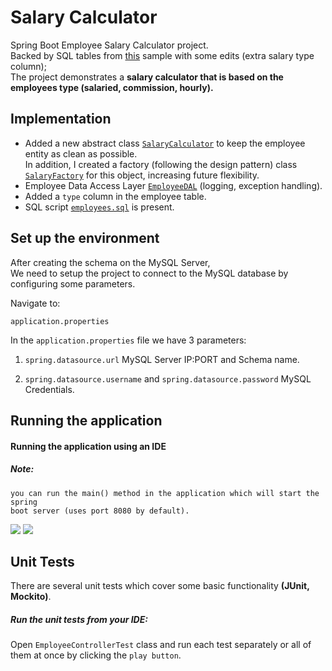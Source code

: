 # Salary Calculator

Spring Boot Employee Salary Calculator project.       
Backed by SQL tables from [this](https://dev.mysql.com/doc/employee/en/sakila-structure.html) sample with some edits (extra salary type column);  
The project demonstrates a **salary calculator that is based on the employees type (salaried, commission, hourly).**

## Implementation
- Added a new abstract class [`SalaryCalculator`](src/main/java/lv/polarisit/salarycalc/entities/salaries/SalaryCalculator.java) to keep the employee entity as clean as possible.  
In addition, I created a factory (following the design pattern) class [`SalaryFactory`](src/main/java/lv/polarisit/salarycalc/entities/salaries/SalaryFactory.java) for this object, increasing future flexibility.
- Employee Data Access Layer [`EmployeeDAL`](src/main/java/lv/polarisit/salarycalc/dal/EmployeeDAL.java) (logging, exception handling).
- Added a `type` column in the employee table.
- SQL script [`employees.sql`](employees.sql) is present.

## Set up the environment

After creating the schema on the MySQL Server,  
We need to setup the project to connect to the MySQL database by configuring some parameters.  

Navigate to:

`application.properties`

In the `application.properties` file we have 3 parameters:

1. `spring.datasource.url`
    MySQL Server IP:PORT and Schema name.

2. `spring.datasource.username` and `spring.datasource.password`
    MySQL Credentials.

    
## Running the application

#### Running the application using an IDE

##### Note: 
    you can run the main() method in the application which will start the spring
    boot server (uses port 8080 by default).

<img src="images/employees_all.png"> <img src="images/employees_salaries.png"> 

## Unit Tests

There are several unit tests which cover some basic functionality **(JUnit, Mockito)**.

##### Run the unit tests from your IDE:

Open `EmployeeControllerTest` class and run each test separately or all of them at once by 
  clicking the `play button`.
